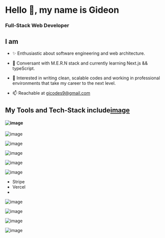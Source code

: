 # Hello 👋, my name is Gideon

### Full-Stack Web Developer

## I am

- ✨ Enthusiastic about software engineering and web architecture.

- 🌱 Conversant with M.E.R.N stack and currently learning Next.js && typeScript.

- 🎯 Interested in writing clean, scalable codes and working in professional environments that take my career to the next level.

- 📫 Reachable at gicodes9@gmail.com 


## My Tools and Tech-Stack include[image](https://user-images.githubusercontent.com/104095690/223823851-13fde56a-0999-41eb-825c-06ae58aa431a.png)

#### ![image](https://user-images.githubusercontent.com/104095690/223823901-aa3c767e-8a52-4566-8606-ed6045add39d.png)

![image](https://user-images.githubusercontent.com/104095690/223824032-b76026c7-eb9f-41dd-ab1f-f54de09c98ed.png)

![image](https://user-images.githubusercontent.com/104095690/223824138-c42b9f21-a470-4e46-a7ab-4f4eeddb3d27.png)


![image](https://user-images.githubusercontent.com/104095690/223823596-3dea137c-e9d6-49f9-ad3b-055b0053b0de.png)

![image](https://user-images.githubusercontent.com/104095690/223833691-e75792a0-56cf-4b8d-be1c-7bcb0cb28554.png)

![image](https://user-images.githubusercontent.com/104095690/223829517-a7052097-55d1-4d76-99f3-c724216a0815.png)

- Stripe
- Vercel
- 
![image](https://user-images.githubusercontent.com/104095690/223833841-d1adb491-092e-44c8-a519-945d60f4ff61.png)


![image](https://user-images.githubusercontent.com/104095690/223833207-1a606059-a5a7-4884-9950-18c38a61de7e.png)

![image](https://user-images.githubusercontent.com/104095690/223833489-4a010af2-150c-40bd-8155-417c510f937b.png)

![image](https://user-images.githubusercontent.com/104095690/223833076-5dd88fcf-a158-4df2-97f2-73b36f2ef66b.png)



